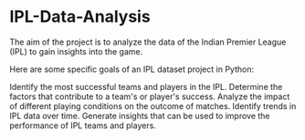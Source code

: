 # IPL-Data-Analysis
The aim of the project is to analyze the data of the Indian Premier League (IPL) to gain insights into the game.

Here are some specific goals of an IPL dataset project in Python:

Identify the most successful teams and players in the IPL.
Determine the factors that contribute to a team's or player's success.
Analyze the impact of different playing conditions on the outcome of matches.
Identify trends in IPL data over time.
Generate insights that can be used to improve the performance of IPL teams and players.
